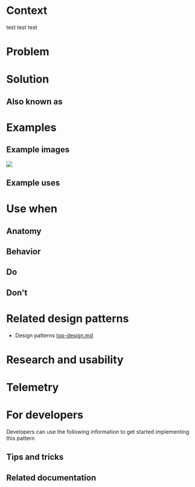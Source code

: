 <!-- This is the template to use when creating a new design pattern document -->
# <NAME>
<!-- Fill in the name above and then write a short description of the design pattern.  For example
"Forms are the manner in which we gather and validate user input."
-->

# Context
<!-- Short description of the context.  For example, "Users input information when managing Azure resources." -->
test test test
# Problem
<!-- Short description of the problem.  For example, 
"Users need to input information to create, deploy and configure resources."
-->

# Solution
<!-- Short description of the solution For example 
"The portal offers several input methods with consistent field and form validation to ensure users can easily input information and understand whether that info is valid.  " 
-->

## Also known as
<!-- Bulleted list of other terms used to describe the solution, if any -->

# Examples

## Example images
<!-- Include example image of the solution in the portal -->
<div style="max-width:800px">
<img alttext="Example image" src="../media/<folder>/<image_name>.png"  />
</div>

## Example uses
<!-- Descriptions and ideally deep links into the portal for running examples -->

# Use when
<!-- Description of when to use this solution.  For example "User is creating a resource" -->

## Anatomy
<!-- Image demonstrating the solution with numerical callouts to the solution components.
     Bulleted list of the callouts with explanations of each
-->

## Behavior
<!-- Description of overall behavior -->

## Do
<!-- Bulleted list of reminders for best practices-->

## Don't 
<!-- Bulleted list of things to avoid -->

# Related design patterns
<!-- Links to related design patterns.  Always include the link to the readme -->
* Design patterns [top-design.md](top-design.md)

# Research and usability
<!-- Links to the research for the solution -->

# Telemetry
<!-- Links to portal telemetry showing the solution usage -->

# For developers
Developers can use the following information to get started implementing this pattern

## Tips and tricks
<!-- Bulleted list of tips and tricks for developers -->

## Related documentation
<!-- Links to related developer docs -->
